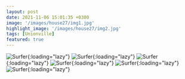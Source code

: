 ```yaml
---
layout: post
date: 2021-11-06 15:01:35 +0300
image: '/images/house27/img1.jpg'
highlight_image: '/images/house27/img2.jpg'
tags: [Unionville]
featured: true
---
```


![Surfer]({{site.baseurl}}/images/house27/img3.jpg){:loading="lazy"}
![Surfer]({{site.baseurl}}/images/house27/img4.jpg){:loading="lazy"}
![Surfer]({{site.baseurl}}/images/house27/img5.jpg){:loading="lazy"}
![Surfer]({{site.baseurl}}/images/house27/img6.jpg){:loading="lazy"}
![Surfer]({{site.baseurl}}/images/house27/img7.jpg){:loading="lazy"}
![Surfer]({{site.baseurl}}/images/house27/img8.jpg){:loading="lazy"} 